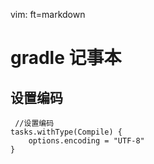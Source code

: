   vim: ft=markdown
#  gradle 记事本

## 设置编码

     //设置编码  
    tasks.withType(Compile) {  
        options.encoding = "UTF-8"  
    }  
